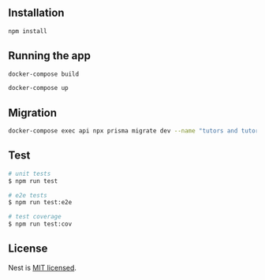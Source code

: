 
## Installation

```bash
npm install
```

## Running the app

```bash
docker-compose build

docker-compose up

```

## Migration

```bash
docker-compose exec api npx prisma migrate dev --name "tutors and tutors_addresses"

```

## Test

```bash
# unit tests
$ npm run test

# e2e tests
$ npm run test:e2e

# test coverage
$ npm run test:cov
```

## License

Nest is [MIT licensed](LICENSE).

